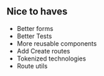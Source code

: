 ## Nice to haves

- Better forms
- Better Tests
- More reusable components
- Add Create routes
- Tokenized technologies
- Route utils
